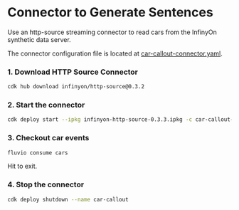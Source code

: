 # Connector to Generate Sentences

Use an http-source streaming connector to read cars from the InfinyOn synthetic data server. 

The connector configuration file is located at [car-callout-connector.yaml](car-callout-connector.yaml).

### 1. Download HTTP Source Connector

```bash
cdk hub download infinyon/http-source@0.3.2
```

### 2. Start the connector

```bash
cdk deploy start --ipkg infinyon-http-source-0.3.3.ipkg -c car-callout-connector.yaml
```

### 3. Checkout  car events

```bash
fluvio consume cars
```

Hit <Ctrl-C> to exit.

### 4. Stop the connector

```bash
cdk deploy shutdown --name car-callout
```
